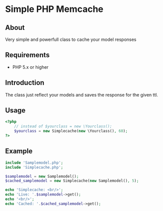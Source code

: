 # Simple PHP Memcache #

## About ##

Very simple and powerfull class to cache your model responses

## Requirements ##

- PHP 5.x or higher

## Introduction ##

The class just reflect your models and saves the response for the given ttl.

## Usage ##

```php
<?php
    // instead of $yourclass = new \Yourclass();
    $yourclass = new Simplecache(new \Yourclass(), 60);
?>
```

## Example ##

```php
include 'Samplemodel.php';
include 'Simplecache.php';

$samplemodel = new Samplemodel();
$cached_samplemodel = new Simplecache(new Samplemodel(), 5);

echo 'Simplecache: <br/>';
echo 'Live: '.$samplemodel->get();
echo '<br/>';
echo 'Cached: '.$cached_samplemodel->get();
```
